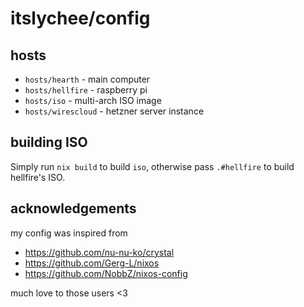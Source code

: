 # itslychee/config

## hosts
- `hosts/hearth` -  main computer
- `hosts/hellfire` - raspberry pi
- `hosts/iso` - multi-arch ISO image
- `hosts/wirescloud` - hetzner server instance

## building ISO

Simply run `nix build` to build `iso`, otherwise pass `.#hellfire` to build
hellfire's ISO.

## acknowledgements

my config was inspired from

- https://github.com/nu-nu-ko/crystal
- https://github.com/Gerg-L/nixos
- https://github.com/NobbZ/nixos-config

much love to those users <3

